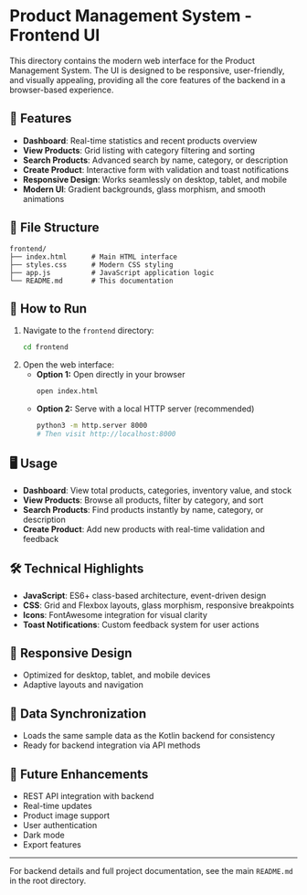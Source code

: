 # Product Management System - Frontend UI

This directory contains the modern web interface for the Product Management System. The UI is designed to be responsive, user-friendly, and visually appealing, providing all the core features of the backend in a browser-based experience.

## 🌟 Features

- **Dashboard**: Real-time statistics and recent products overview
- **View Products**: Grid listing with category filtering and sorting
- **Search Products**: Advanced search by name, category, or description
- **Create Product**: Interactive form with validation and toast notifications
- **Responsive Design**: Works seamlessly on desktop, tablet, and mobile
- **Modern UI**: Gradient backgrounds, glass morphism, and smooth animations

## 📁 File Structure

```
frontend/
├── index.html      # Main HTML interface
├── styles.css      # Modern CSS styling
├── app.js          # JavaScript application logic
└── README.md       # This documentation
```

## 🚀 How to Run

1. Navigate to the `frontend` directory:
   ```bash
   cd frontend
   ```
2. Open the web interface:
   - **Option 1:** Open directly in your browser
     ```bash
     open index.html
     ```
   - **Option 2:** Serve with a local HTTP server (recommended)
     ```bash
     python3 -m http.server 8000
     # Then visit http://localhost:8000
     ```

## 🖥️ Usage

- **Dashboard**: View total products, categories, inventory value, and stock
- **View Products**: Browse all products, filter by category, and sort
- **Search Products**: Find products instantly by name, category, or description
- **Create Product**: Add new products with real-time validation and feedback

## 🛠 Technical Highlights

- **JavaScript**: ES6+ class-based architecture, event-driven design
- **CSS**: Grid and Flexbox layouts, glass morphism, responsive breakpoints
- **Icons**: FontAwesome integration for visual clarity
- **Toast Notifications**: Custom feedback system for user actions

## 📱 Responsive Design

- Optimized for desktop, tablet, and mobile devices
- Adaptive layouts and navigation

## 🔄 Data Synchronization

- Loads the same sample data as the Kotlin backend for consistency
- Ready for backend integration via API methods

## 🎯 Future Enhancements

- REST API integration with backend
- Real-time updates
- Product image support
- User authentication
- Dark mode
- Export features

---

For backend details and full project documentation, see the main `README.md` in the root directory.
